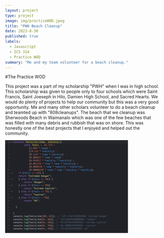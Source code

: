 ```yaml
---
layout: project
type: project
image: img/practiceWOD.jpeg
title: "PWH Beach Cleanup"
date: 2023-8-30
published: true
labels:
  - Javascript
  - ICS 314
  - Practice WOD
summary: "Me and my team volunteer for a beach cleanup."
---
```


<div class="text-center p-4">
  
</div>
#The Practice WOD

This project was a part of my scholarship "PWH" when I was in high school. This scholarship was given to people only to four schools which were Saint Francis, Saint Joeseph in Hilo, Damien High School, and Sacred Hearts. We would do plenty of projects to help our community but this was a very good opportunity. Me and many other scholars volunteer to do a beach cleanup and teamted up with "808cleanups". The beach that we cleanup was Sherwoods Beach in Waimanalo which was one of the few beaches that was filled with many debris and rubbish that was on shore. This was honestly one of the best projects that I enjoyed and helped out the community. 

<img width="400px" src="../img/practiceWODTA.png" class="img-thumbnail" >
